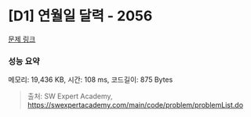 # [D1] 연월일 달력 - 2056 

[문제 링크](https://swexpertacademy.com/main/code/problem/problemDetail.do?contestProbId=AV5QLkdKAz4DFAUq) 

### 성능 요약

메모리: 19,436 KB, 시간: 108 ms, 코드길이: 875 Bytes



> 출처: SW Expert Academy, https://swexpertacademy.com/main/code/problem/problemList.do